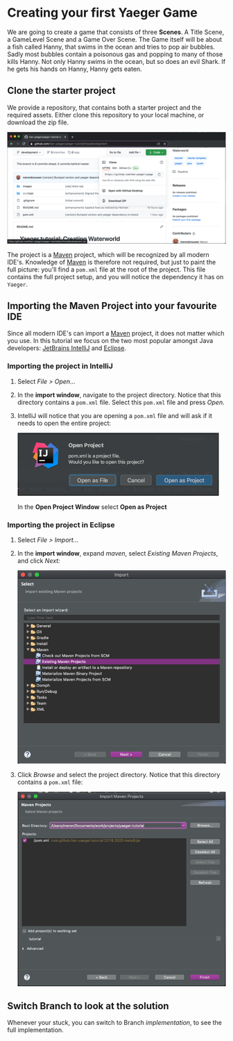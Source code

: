 # Creating your first Yaeger Game

We are going to create a game that consists of three **Scenes**. A Title Scene, a GameLevel Scene and a Game Over Scene.
The Game itself will be about a fish called Hanny, that swims in the ocean and tries to pop air bubbles. Sadly most
bubbles contain a poisonous gas and popping to many of those kills Hanny. Not only Hanny swims in the ocean, but so does
an evil Shark. If he gets his hands on Hanny, Hanny gets eaten.

## Clone the starter project

We provide a repository, that contains both a starter project and the required assets. Either clone this repository to
your local machine, or download the zip file.

![Clone Project](images/setup/browser-clone.png)

The project is a [Maven](https://maven.apache.org/) project, which will be recognized by all modern IDE's. Knowledge of
[Maven](https://maven.apache.org/) is therefore not required, but just to paint the full picture: you'll find
a `pom.xml`
file at the root of the project. This file contains the full project setup, and you will notice the dependency it has on
`Yaeger`.

## Importing the Maven Project into your favourite IDE

Since all modern IDE's can import a [Maven](https://maven.apache.org/) project, it does not matter which you use. In
this tutorial we focus on the two most popular amongst Java
developers: [JetBrains IntelliJ](https://www.jetbrains.com/idea/) and
[Eclipse](https://www.eclipse.org/).

### Importing the project in IntelliJ

1. Select *File > Open...*
2. In the **import window**, navigate to the project directory. Notice that this directory contains a `pom.xml` file.
   Select this `pom.xml` file and press *Open*.
3. IntelliJ will notice that you are opening a `pom.xml` file and will ask if it needs to open the entire project:

   ![Select POM](images/setup/intellij-pom.png)

   In the **Open Project Window** select **Open as Project**

### Importing the project in Eclipse

1. Select *File > Import...*
2. In the **import window**, expand *maven*, select *Existing Maven Projects*, and click *Next:*

   ![Eclipse import](images/setup/eclipse-import.png)

3. Click *Browse* and select the project directory. Notice that this directory contains a `pom.xml` file:

   ![Eclipse select](images/setup/eclipse-select.png)

## Switch Branch to look at the solution

Whenever your stuck, you can switch to Branch *implementation*, to see the full implementation.
